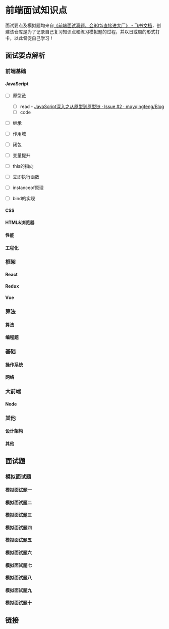 # 前端面试知识点

面试要点及模拟题均来自[《前端面试真题，会80%直接进大厂》 - 飞书文档](https://bytedance.feishu.cn/base/app8Ok6k9qafpMkgyRbfgxeEnet)，创建该仓库是为了记录自己复习知识点和练习模拟题的过程，并以日或周的形式打卡，以此督促自己学习！

## 面试要点解析

### 前端基础

#### JavaScript

- [ ] 原型链
  - [ ] read - [JavaScript深入之从原型到原型链 · Issue #2 · mqyqingfeng/Blog](https://github.com/mqyqingfeng/Blog/issues/2)
  - [ ] code

- [ ] 继承

- [ ] 作用域

- [ ] 闭包

- [ ] 变量提升

- [ ] this的指向
  
- [ ] 立即执行函数
  
- [ ] instanceof原理

- [ ] bind的实现


#### CSS 

#### HTML&浏览器

#### 性能

#### 工程化

### 框架

#### React 

#### Redux

#### Vue

### 算法

#### 算法

#### 编程题

### 基础

#### 操作系统

#### 网络

### 大前端

#### Node

### 其他

#### 设计架构

#### 其他

## 面试题

### 模拟面试题

#### 模拟面试题一

#### 模拟面试题二

#### 模拟面试题三

#### 模拟面试题四

#### 模拟面试题五

#### 模拟面试题六

#### 模拟面试题七

#### 模拟面试题八

#### 模拟面试题九

#### 模拟面试题十

## 链接
